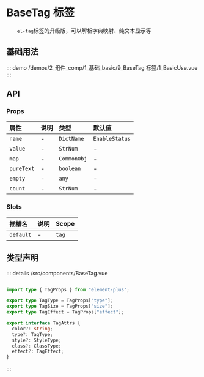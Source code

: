 # BaseTag 标签

&emsp;&emsp;`el-tag`标签的升级版，可以解析字典映射、纯文本显示等


## 基础用法



::: demo 
/demos/2_组件_comp/1_基础_basic/9_BaseTag 标签/1_BasicUse.vue
:::



## API 
### Props

|属性|说明|类型|默认值|
|:---|:---|:---|:---|
|`name`|-|`DictName`|`EnableStatus`|
|`value`|-|`StrNum`|-|
|`map`|-|`CommonObj`|-|
|`pureText`|-|`boolean`|-|
|`empty`|-|`any`|-|
|`count`|-|`StrNum`|-|

### Slots

|插槽名|说明|Scope|
|:---|:---|:---|
|`default`|-|`tag`|



## 类型声明
::: details
/src/components/BaseTag.vue

``` ts

import type { TagProps } from "element-plus";

export type TagType = TagProps["type"];
export type TagSize = TagProps["size"];
export type TagEffect = TagProps["effect"];

export interface TagAttrs {
  color?: string;
  type?: TagType;
  style?: StyleType;
  class?: ClassType;
  effect?: TagEffect;
}


```

:::  


